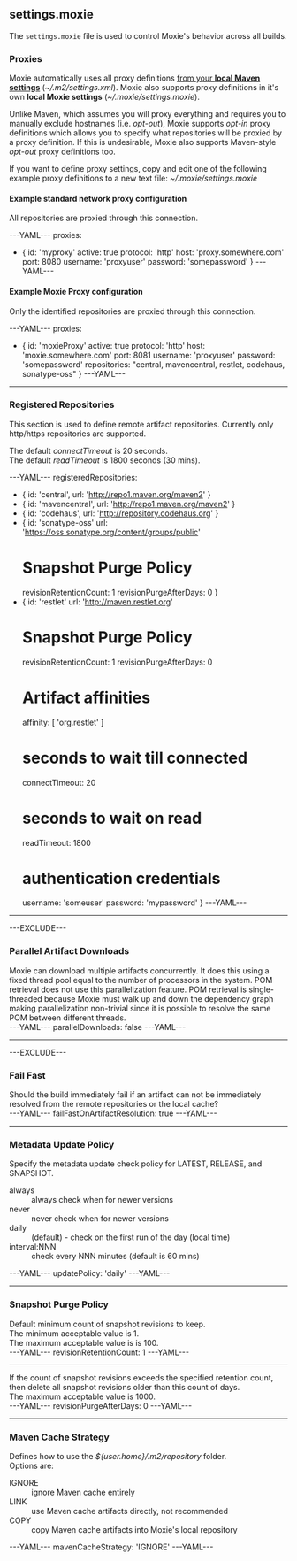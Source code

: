 ## settings.moxie

The `settings.moxie` file is used to control Moxie's behavior across all builds.

### Proxies
Moxie automatically uses all proxy definitions <u>from your <b>local Maven settings</b></u> (*~/.m2/settings.xml*).  Moxie also supports proxy definitions in it's own <b>local Moxie settings</b> (*~/.moxie/settings.moxie*).

Unlike Maven, which assumes you will proxy everything and requires you to manually exclude hostnames (i.e. *opt-out*), Moxie supports *opt-in* proxy definitions which allows you to specify what repositories will be proxied by a proxy definition. If this is undesirable, Moxie also supports Maven-style *opt-out* proxy definitions too. 

If you want to define proxy settings, copy and edit one of the following example proxy definitions to a new text file: *~/.moxie/settings.moxie*

#### Example standard network proxy configuration

All repositories are proxied through this connection.

---YAML---
proxies:
- {
    id: 'myproxy'
    active: true
    protocol: 'http'
    host: 'proxy.somewhere.com'
    port: 8080
    username: 'proxyuser'
    password: 'somepassword'
  }
---YAML---

#### Example Moxie Proxy configuration

Only the identified repositories are proxied through this connection.

---YAML---
proxies:
- {
    id: 'moxieProxy'
    active: true
    protocol: 'http'
    host: 'moxie.somewhere.com'
    port: 8081
    username: 'proxyuser'
    password: 'somepassword'
    repositories: "central, mavencentral, restlet, codehaus, sonatype-oss"
  }
---YAML---

<hr />

### Registered Repositories

This section is used to define remote artifact repositories.  Currently only http/https repositories are supported.

The default *connectTimeout* is 20 seconds.  
The default *readTimeout* is 1800 seconds (30 mins).

---YAML---
registeredRepositories:
- { id: 'central', url: 'http://repo1.maven.org/maven2' }
- { id: 'mavencentral', url: 'http://repo1.maven.org/maven2' }
- { id: 'codehaus', url: 'http://repository.codehaus.org' }
- {
    id: 'sonatype-oss'
    url: 'https://oss.sonatype.org/content/groups/public'
    # Snapshot Purge Policy
    revisionRetentionCount: 1
    revisionPurgeAfterDays: 0
  }
- {
    id: 'restlet'
    url: 'http://maven.restlet.org'
    # Snapshot Purge Policy
    revisionRetentionCount: 1
    revisionPurgeAfterDays: 0
    # Artifact affinities
    affinity: [ 'org.restlet' ]
    # seconds to wait till connected
    connectTimeout: 20
    # seconds to wait on read
    readTimeout: 1800
    # authentication credentials
    username: 'someuser'
    password: 'mypassword'
  }
---YAML---

<hr />

---EXCLUDE---
### Parallel Artifact Downloads
<div class="row">
<div class="span7">
Moxie can download multiple artifacts concurrently.  It does this using a fixed thread pool equal to the number of processors in the system.  POM retrieval does not use this parallelization feature.  POM retrieval is single-threaded because Moxie must walk up and down the dependency graph making parallelization non-trivial since it is possible to resolve the same POM between different threads.
</div>

<div class="span5">
---YAML---
parallelDownloads: false
---YAML---
</div>
</div>

<hr />
---EXCLUDE---

### Fail Fast

<div class="row">
<div class="span7">
Should the build immediately fail if an artifact can not be immediately resolved from the remote repositories or the local cache?
</div>

<div class="span5">
---YAML---
failFastOnArtifactResolution: true
---YAML---
</div>
</div>

<hr />

### Metadata Update Policy

<div class="row">
<div class="span7">
Specify the metadata update check policy for LATEST, RELEASE, and SNAPSHOT.
<dl>
  <dt>always</dt><dd>always check when for newer versions</dd>
  <dt>never</dt><dd>never check when for newer versions</dd>
  <dt>daily</dt><dd>(default) - check on the first run of the day (local time)</dd>
  <dt>interval:NNN</dt><dd>check every NNN minutes (default is 60 mins)</dd>
</dl>
</div>

<div class="span5">
---YAML---
updatePolicy: 'daily'
---YAML---
</div>
</div>

<hr />

### Snapshot Purge Policy

<div class="row">
<div class="span7">
Default minimum count of snapshot revisions to keep.<br/>
The minimum acceptable value is 1.<br/>
The maximum acceptable value is is 100.
</div>

<div class="span5">
---YAML---
revisionRetentionCount: 1
---YAML---
</div>
</div>

<hr />

<div class="row">
<div class="span7">
If the count of snapshot revisions exceeds the specified retention count, then delete all snapshot revisions older than this count of days.<br/>
The maximum acceptable value is 1000.
</div>

<div class="span5">
---YAML---
revisionPurgeAfterDays: 0
---YAML---
</div>
</div>

<hr />

### Maven Cache Strategy

<div class="row">
<div class="span7">
Defines how to use the <em>${user.home}/.m2/repository</em> folder.
<br />
Options are:
<dl>
  <dt>IGNORE</dt><dd>ignore Maven cache entirely</dd>
  <dt>LINK</dt><dd>use Maven cache artifacts directly, not recommended</dd>
  <dt>COPY</dt><dd>copy Maven cache artifacts into Moxie's local repository</dd>
</dl>
</div>

<div class="span5">
---YAML---
mavenCacheStrategy: 'IGNORE'
---YAML---
</div>
</div>
